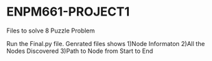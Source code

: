 # ENPM661-PROJECT1

Files to solve 8 Puzzle Problem

Run the Final.py file.
Genrated files shows 
1)Node Informaton
2)All the Nodes Discovered
3)Path to Node from Start to End
